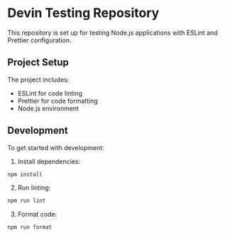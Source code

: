 # Devin Testing Repository

This repository is set up for testing Node.js applications with ESLint and Prettier configuration.

## Project Setup

The project includes:
- ESLint for code linting
- Prettier for code formatting
- Node.js environment

## Development

To get started with development:

1. Install dependencies:
```bash
npm install
```

2. Run linting:
```bash
npm run lint
```

3. Format code:
```bash
npm run format
```
